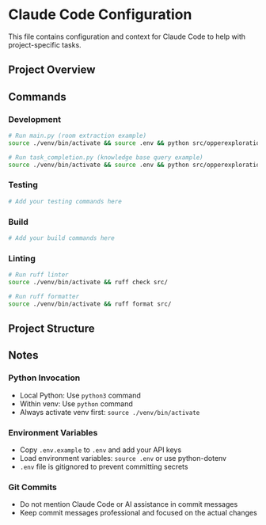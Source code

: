 # Claude Code Configuration

This file contains configuration and context for Claude Code to help with project-specific tasks.

## Project Overview

<!-- Add a brief description of your project here -->

## Commands

<!-- Add commonly used commands for this project -->

### Development
```bash
# Run main.py (room extraction example)
source ./venv/bin/activate && source .env && python src/opperexploration/main.py

# Run task_completion.py (knowledge base query example)
source ./venv/bin/activate && source .env && python src/opperexploration/task_completion.py
```

### Testing
```bash
# Add your testing commands here
```

### Build
```bash
# Add your build commands here
```

### Linting
```bash
# Run ruff linter
source ./venv/bin/activate && ruff check src/

# Run ruff formatter
source ./venv/bin/activate && ruff format src/
```

## Project Structure

<!-- Describe the key directories and files in your project -->

## Notes

### Python Invocation
- Local Python: Use `python3` command
- Within venv: Use `python` command
- Always activate venv first: `source ./venv/bin/activate`

### Environment Variables
- Copy `.env.example` to `.env` and add your API keys
- Load environment variables: `source .env` or use python-dotenv
- `.env` file is gitignored to prevent committing secrets

### Git Commits
- Do not mention Claude Code or AI assistance in commit messages
- Keep commit messages professional and focused on the actual changes